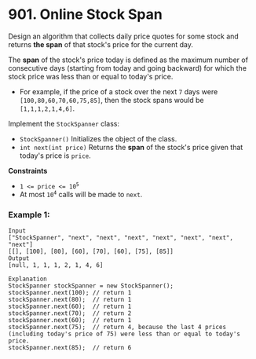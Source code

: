 # 901. Online Stock Span

Design an algorithm that collects daily price quotes for some stock and returns **the span** of that stock's price for the current day.

The **span** of the stock's price today is defined as the maximum number of consecutive days (starting from today and going backward) for which the stock price was less than or equal to today's price.

- For example, if the price of a stock over the next `7` days were `[100,80,60,70,60,75,85]`, then the stock spans would be `[1,1,1,2,1,4,6]`.

Implement the `StockSpanner` class:

- `StockSpanner()` Initializes the object of the class.
- `int next(int price)` Returns the **span** of the stock's price given that today's price is `price`.

**Constraints**

- <code>1 <= price <= 10<sup>5</sup></code>
- At most <code>10<sup>4</sup></code> calls will be made to `next`.

### Example 1:
```
Input
["StockSpanner", "next", "next", "next", "next", "next", "next", "next"]
[[], [100], [80], [60], [70], [60], [75], [85]]
Output
[null, 1, 1, 1, 2, 1, 4, 6]

Explanation
StockSpanner stockSpanner = new StockSpanner();
stockSpanner.next(100); // return 1
stockSpanner.next(80);  // return 1
stockSpanner.next(60);  // return 1
stockSpanner.next(70);  // return 2
stockSpanner.next(60);  // return 1
stockSpanner.next(75);  // return 4, because the last 4 prices (including today's price of 75) were less than or equal to today's price.
stockSpanner.next(85);  // return 6
```